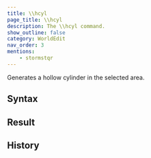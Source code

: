 ```yaml
---
title: \\hcyl
page_title: \\hcyl
description: The \\hcyl command.
show_outline: false
category: WorldEdit
nav_order: 3
mentions:
    - stormstqr
---
```


Generates a hollow cylinder in the selected area.

<CommandDetailsTable
    name="\\hcyl"
    :categories="[
        'system', 'world', 'server', 'worldedit'
    ]"
    :requiredTags="[
        'canUseChatCommands'
    ]"
    ultraSecurityModeSecurityLevel="WorldEdit"
    version="0.0.0"
    :undoSupported="-2"
    :functional="false"
    :deprecated="false"
/>

## Syntax


## Result


## History
